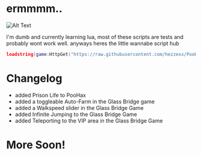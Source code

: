 # ermmmm..
![Alt Text](https://github.com/hezzexx/PooHax/blob/main/ezgif-5-3ecb25d6a7.gif)

I'm dumb and currently learning lua, most of these scripts are tests and probably wont work well.
anyways heres the little wannabe script hub
```lua
loadstring(game:HttpGet("https://raw.githubusercontent.com/hezzexx/PooHax/main/loader.lua",true))()
```
# Changelog
- added Prison Life to PooHax
- added a toggleable Auto-Farm in the Glass Bridge game
- added a Walkspeed slider in the Glass Bridge Game
- added Infinite Jumping to the Glass Bridge Game
- added Teleporting to the VIP area in the Glass Bridge Game

# More Soon!

